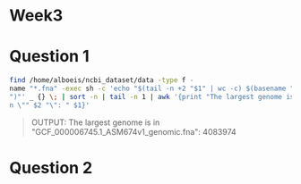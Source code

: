 # Week3

# Question 1

```bash
find /home/alboeis/ncbi_dataset/data -type f -
name "*.fna" -exec sh -c 'echo "$(tail -n +2 "$1" | wc -c) $(basename "$1
")"' _ {} \; | sort -n | tail -n 1 | awk '{print "The largest genome is i
n \"" $2 "\": " $1}'
```
> OUTPUT: The largest genome is in "GCF_000006745.1_ASM674v1_genomic.fna": 4083974

# Question 2
